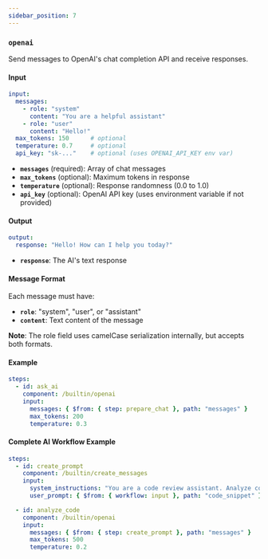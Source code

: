 ```yaml
---
sidebar_position: 7
---
```


### `openai`

Send messages to OpenAI's chat completion API and receive responses.

#### Input

```yaml
input:
  messages:
    - role: "system"
      content: "You are a helpful assistant"
    - role: "user"
      content: "Hello!"
  max_tokens: 150      # optional
  temperature: 0.7     # optional
  api_key: "sk-..."    # optional (uses OPENAI_API_KEY env var)
```

- **`messages`** (required): Array of chat messages
- **`max_tokens`** (optional): Maximum tokens in response
- **`temperature`** (optional): Response randomness (0.0 to 1.0)
- **`api_key`** (optional): OpenAI API key (uses environment variable if not provided)

#### Output

```yaml
output:
  response: "Hello! How can I help you today?"
```

- **`response`**: The AI's text response

#### Message Format

Each message must have:
- **`role`**: "system", "user", or "assistant"
- **`content`**: Text content of the message

**Note**: The role field uses camelCase serialization internally, but accepts both formats.

#### Example

```yaml
steps:
  - id: ask_ai
    component: /builtin/openai
    input:
      messages: { $from: { step: prepare_chat }, path: "messages" }
      max_tokens: 200
      temperature: 0.3
```

#### Complete AI Workflow Example

```yaml
steps:
  - id: create_prompt
    component: /builtin/create_messages
    input:
      system_instructions: "You are a code review assistant. Analyze code for potential issues."
      user_prompt: { $from: { workflow: input }, path: "code_snippet" }

  - id: analyze_code
    component: /builtin/openai
    input:
      messages: { $from: { step: create_prompt }, path: "messages" }
      max_tokens: 500
      temperature: 0.2
```